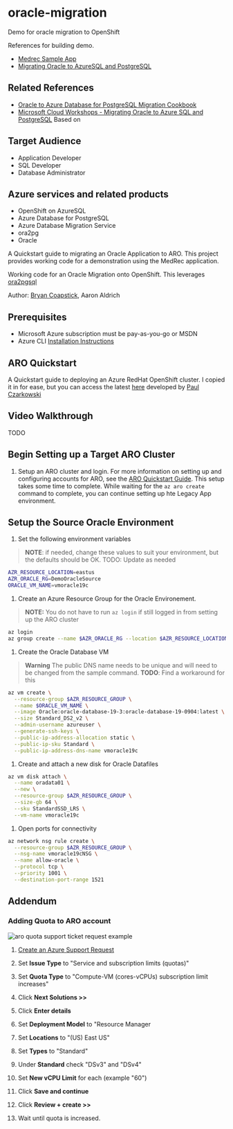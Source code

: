 # oracle-migration
Demo for oracle migration to OpenShift

References for building demo.

- [Medrec Sample App](https://github.com/vijaykumaryenne/medrec-sampleui-app)
- [Migrating Oracle to AzureSQL and PostgreSQL](https://github.com/Microsoft/MCW-Migrating-Oracle-to-Azure-SQL-and-PostgreSQL)

## Related References
- [Oracle to Azure Database for PostgreSQL Migration Cookbook](https://github.com/Microsoft/DataMigrationTeam/blob/master/Whitepapers/Oracle%20to%20Azure%20PostgreSQL%20Migration%20Cookbook.pdf)
- [Microsoft Cloud Workshops - Migrating Oracle to Azure SQL and PostgreSQL](https://github.com/microsoft/MCW-Migrating-Oracle-to-Azure-SQL-and-PostgreSQL/blob/master/Hands-on%20lab/Before%20the%20HOL%20-%20Migrating%20Oracle%20to%20Azure%20SQL%20and%20PostgreSQL.md)
Based on

## Target Audience
- Application Developer
- SQL Developer
- Database Administrator

## Azure services and related products
- OpenShift on AzureSQL
- Azure Database for PostgreSQL
- Azure Database Migration Service
- ora2pg
- Oracle

A Quickstart guide to migrating an Oracle Application to ARO.  This project provides working code for a demonstration using the MedRec application.

Working code for an Oracle Migration onto OpenShift.  This leverages [ora2pgsql](https://ora2pg.darold.net/)

Author: [Bryan Coapstick](https://twitter.com/bcoapstick), Aaron Aldrich

## Prerequisites

- Microsoft Azure subscription must be pay-as-you-go or MSDN
- Azure CLI [Installation Instructions](https://docs.microsoft.com/en-us/cli/azure/install-azure-cli)

## ARO Quickstart

A Quickstart guide to deploying an Azure RedHat OpenShift cluster.  I copied it in for ease, but you can access the latest [here](https://mobb.ninja/docs/quickstart-aro.html) developed by [Paul Czarkowski](https://twitter.com/pczarkowski)

## Video Walkthrough

TODO

## Begin Setting up a Target ARO Cluster

1. Setup an ARO cluster and login. For more information on setting up and configuring accounts for ARO, see the [ARO Quickstart Guide](https://mobb.ninja/docs/quickstart-aro.html). This setup takes some time to complete. While waiting for the `az aro create` command to complete, you can continue setting up hte Legacy App environment.

## Setup the Source Oracle Environment

1.  Set the following environment variables

 > **NOTE**: if needed, change these values to suit your environment, but the defaults should be OK. TODO: Update as needed

  ```bash
  AZR_RESOURCE_LOCATION=eastus
  AZR_ORACLE_RG=DemoOracleSource
  ORACLE_VM_NAME=vmoracle19c
  ```

1. Create an Azure Resource Group for the Oracle Environement. 

  > **NOTE:** You do not have to run `az login` if still logged in from setting up the ARO cluster

  ```bash
  az login
  az group create --name $AZR_ORACLE_RG --location $AZR_RESOURCE_LOCATION
  ```

1. Create the Oracle Database VM

  > **Warning** The public DNS name needs to be unique and will need to be changed from the sample command. 
  > **TODO**: Find a workaround for this

  ```bash
  az vm create \
    --resource-group $AZR_RESOURCE_GROUP \
    --name $ORACLE_VM_NAME \
    --image Oracle:oracle-database-19-3:oracle-database-19-0904:latest \
    --size Standard_DS2_v2 \
    --admin-username azureuser \
    --generate-ssh-keys \
    --public-ip-address-allocation static \
    --public-ip-sku Standard \
    --public-ip-address-dns-name vmoracle19c
  ```

1. Create and attach a new disk for Oracle Datafiles

  ```bash
  az vm disk attach \
    --name oradata01 \
    --new \
    --resource-group $AZR_RESOURCE_GROUP \
    --size-gb 64 \
    --sku StandardSSD_LRS \
    --vm-name vmoracle19c
  ```

1. Open ports for connectivity

  ```bash
  az network nsg rule create \
    --resource-group $AZR_RESOURCE_GROUP \
    --nsg-name vmoracle19cNSG \
    --name allow-oracle \
    --protocol tcp \
    --priority 1001 \
    --destination-port-range 1521
  ```

## Addendum

### Adding Quota to ARO account

![aro quota support ticket request example](./images/aro-quota.png)

1. [Create an Azure Support Request](https://portal.azure.com/#blade/Microsoft_Azure_Support/HelpAndSupportBlade/newsupportrequest)

1. Set **Issue Type** to "Service and subscription limits (quotas)"

1. Set **Quota Type** to "Compute-VM (cores-vCPUs) subscription limit increases"

1. Click **Next Solutions >>**

1. Click **Enter details**

1. Set **Deployment Model** to "Resource Manager

1. Set **Locations** to "(US) East US"

1. Set **Types** to "Standard"

1. Under **Standard** check "DSv3" and "DSv4"

1. Set **New vCPU Limit** for each (example "60")

1. Click **Save and continue**

1. Click **Review + create >>**

1. Wait until quota is increased.
